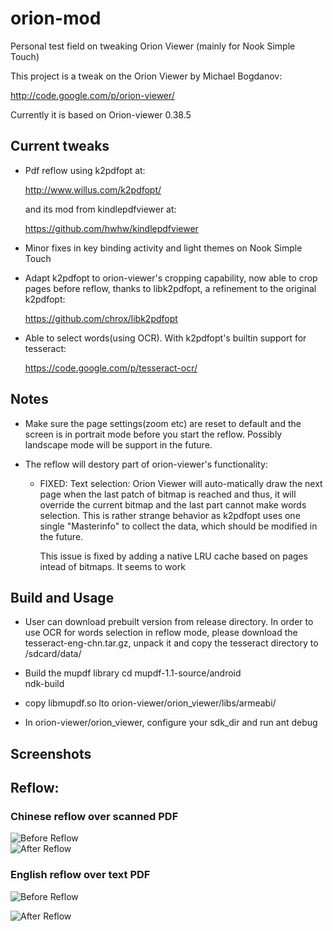 orion-mod
=========

Personal test field on tweaking Orion Viewer (mainly for Nook Simple Touch)

This project is a tweak on the Orion Viewer by  Michael Bogdanov:

http://code.google.com/p/orion-viewer/

Currently it is based on Orion-viewer 0.38.5

Current tweaks
--------------

* Pdf reflow using k2pdfopt at:

  http://www.willus.com/k2pdfopt/

  and its mod from kindlepdfviewer at:

  https://github.com/hwhw/kindlepdfviewer

* Minor fixes in key binding activity and light themes on Nook Simple Touch

* Adapt k2pdfopt to orion-viewer's cropping capability, now able to crop pages before
  reflow, thanks to libk2pdfopt, a refinement to the original k2pdfopt:

  https://github.com/chrox/libk2pdfopt

* Able to select words(using OCR). With k2pdfopt's builtin support for tesseract:

  https://code.google.com/p/tesseract-ocr/

  
Notes
-------------
* Make sure the page settings(zoom etc) are reset to default and the screen is
  in portrait mode before you start the reflow. Possibly landscape mode will be support
  in the future.

* The reflow will destory part of orion-viewer's  functionality:
  - FIXED:
    Text selection: Orion Viewer will auto-matically draw the next page when the last
    patch of bitmap is reached and thus, it will override the current bitmap and the last
    part cannot make words selection. This is rather strange behavior as k2pdfopt uses
    one single "Masterinfo" to collect the data, which should be modified in the future.
    
    This issue is fixed by adding a native LRU cache based on pages intead of bitmaps. It
    seems to work


    
Build and Usage
------------
* User can download prebuilt version from release directory. In order to use OCR for
  words selection in reflow mode, please download the tesseract-eng-chn.tar.gz, unpack it
  and copy the tesseract directory to /sdcard/data/

* Build the mupdf library
  cd mupdf-1.1-source/android  
  ndk-build

* copy libmupdf.so lto orion-viewer/orion_viewer/libs/armeabi/

* In orion-viewer/orion_viewer, configure your sdk_dir and run ant debug

Screenshots
-----------
## Reflow: ##
### Chinese reflow over scanned PDF ###

  ![Before Reflow](https://github.com/kkspeed/orion-mod/raw/master/img/chn_1.png) \
  ![After Reflow](https://github.com/kkspeed/orion-mod/raw/master/img/chn_2.png) 

### English reflow over text PDF ###

  ![Before Reflow](https://github.com/kkspeed/orion-mod/raw/master/img/eng_1.png)

  ![After Reflow](https://github.com/kkspeed/orion-mod/raw/master/img/eng_2.png) 


